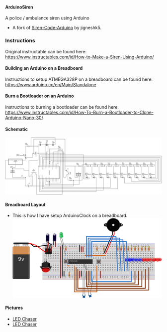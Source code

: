#### ArduinoSiren
A police / ambulance siren using Arduino

* A fork of [Siren-Code-Arduino](https://github.com/jigneshk5/Siren-Code-Arduino) by jigneshk5.

### Instructions
Original instructable can be found here: https://www.instructables.com/id/How-to-Make-a-Siren-Using-Arduino/

#### Building an Arduino on a Breadboard
Instructions to setup ATMEGA328P on a breadboard can be found here: https://www.arduino.cc/en/Main/Standalone

#### Burn a Bootloader on an Arduino
Instructions to burning a bootloader can be found here: https://www.instructables.com/id/How-To-Burn-a-Bootloader-to-Clone-Arduino-Nano-30/

#### Schematic
![Schematic](./ArduinoSiren_schem.svg)

#### Breadboard Layout
* This is how I have setup ArduinoClock on a breadboard.
![Breadboard Layout](./ArduinoSiren_bb.svg)

#### Pictures
* [LED Chaser](https://www.instagram.com/p/ByKOTkWgI8r/)
* [LED Chaser](https://www.instagram.com/p/ByKO85dgSk9/)
